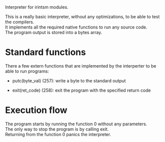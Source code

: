 
Interpreter for irintsm modules.

This is a really basic interpreter, without any optimizations, to be able to test the compilers.  
It implements all the required native functions to run any source code.  
The program output is stored into a bytes array.

# Standard functions

There a few extern functions that are implemented by the interperter to be able to run programs:

- putc(byte_val) (257): write a byte to the standard output

- exit(ret_code) (258): exit the program with the specified return code


# Execution flow

The program starts by running the function 0 without any parameters.  
The only way to stop the program is by calling exit.  
Returning from the function 0 panics the interpreter.
